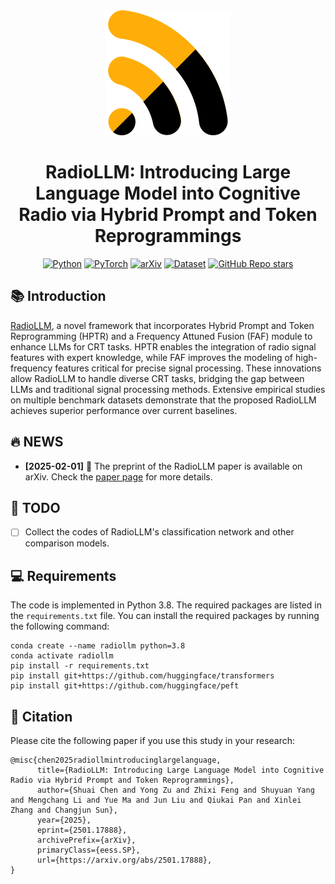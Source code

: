 <div align="center">
<a href="https://www.python.org/">
<img src="./docs/images/logo.svg" width="200" alt="logo"/>
</a>
<h1>RadioLLM: Introducing Large Language Model into Cognitive Radio via Hybrid Prompt and Token Reprogrammings</h1>

<a href="https://www.python.org/"><img alt="Python" src="https://img.shields.io/badge/Python-3.8-blue"></a>
<a href="https://pytorch.org/"><img alt="PyTorch" src="https://img.shields.io/badge/Pytorch-latest-orange"></a>
<a href="https://arxiv.org/abs/2501.17888"><img alt="arXiv" src="https://img.shields.io/badge/Paper-arXiv-B31B1B"></a>
<a href="https://huggingface.co/datasets/"><img alt="Dataset" src="https://img.shields.io/badge/Dataset-🤗-FFFDF5"></a>
<a href="https://github.com/SparkZu/RadioLLM"><img alt="GitHub Repo stars" src="https://img.shields.io/github/stars/SparkZu/RadioLLM"></a>
</div>

## 📚 Introduction
[RadioLLM](https://github.com/SparkZu/RadioLLM), a novel framework that incorporates Hybrid Prompt and Token Reprogramming (HPTR) and a Frequency Attuned Fusion (FAF) module to enhance LLMs for CRT tasks. HPTR enables the integration of radio signal features with expert knowledge, while FAF improves the modeling of high-frequency features critical for precise signal processing. These innovations allow RadioLLM to handle diverse CRT tasks, bridging the gap between LLMs and traditional signal processing methods. Extensive empirical studies on multiple benchmark datasets demonstrate that the proposed RadioLLM achieves superior performance over current baselines.

## 🔥 NEWS
- **[2025-02-01]** 📝 The preprint of the RadioLLM paper is available on arXiv. Check the [paper page](https://arxiv.org/abs/2501.17888) for more details.

## 📅 TODO
- [ ] Collect the codes of RadioLLM's classification network and other comparison models.

## 💻 Requirements

The code is implemented in Python 3.8. The required packages are listed in the `requirements.txt` file. You can install the required packages by running the following command:

```
conda create --name radiollm python=3.8
conda activate radiollm
pip install -r requirements.txt
pip install git+https://github.com/huggingface/transformers
pip install git+https://github.com/huggingface/peft
```

## 📖 Citation
Please cite the following paper if you use this study in your research:

```
@misc{chen2025radiollmintroducinglargelanguage,
      title={RadioLLM: Introducing Large Language Model into Cognitive Radio via Hybrid Prompt and Token Reprogrammings}, 
      author={Shuai Chen and Yong Zu and Zhixi Feng and Shuyuan Yang and Mengchang Li and Yue Ma and Jun Liu and Qiukai Pan and Xinlei Zhang and Changjun Sun},
      year={2025},
      eprint={2501.17888},
      archivePrefix={arXiv},
      primaryClass={eess.SP},
      url={https://arxiv.org/abs/2501.17888}, 
}
```
